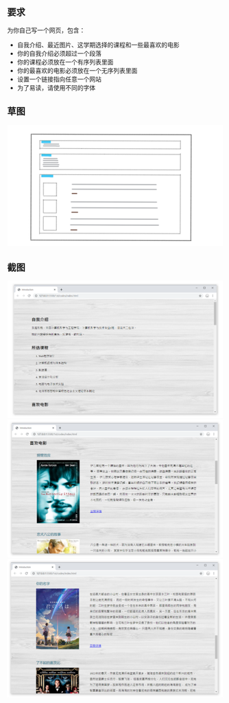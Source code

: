 ## 要求
为你自己写一个网页，包含：
- 自我介绍、最近图片、这学期选择的课程和一些最喜欢的电影
- 你的自我介绍必须超过一个段落 
- 你的课程必须放在一个有序列表里面 
- 你的最喜欢的电影必须放在一个无序列表里面 
- 设置一个链接指向任意一个网站
- 为了易读，请使用不同的字体

## 草图
![](./screenshots/draft.png)

## 截图
![](./screenshots/img-1.png)
![](./screenshots/img-2.png)
![](./screenshots/img-3.png)